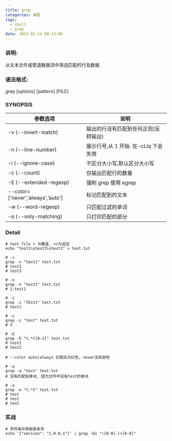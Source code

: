 ```yaml
---
title: grep
categories: 编程
tags:
  - shell
  - grep
date: 2022-01-14 00:13:00
---
```


### 说明:

从文本文件或管道数据流中筛选匹配的行及数据

### 语法格式:

grep [options] [pattern] [FILE]

### SYNOPSIS

| 参数选项                          | 说明                                 |
| --------------------------------- | ------------------------------------ |
| -v (--invert-match)               | 输出的行没有匹配到任何正则(反转输出) |
| -n (--line-number)                | 展示行号,从 1 开始. 在-cLlq 下会失效 |
| -i (--ignore-case)                | 不区分大小写,默认区分大小写          |
| -c (--count)                      | 仅输出匹配行的数量                   |
| -E (--extended-regexp)            | 强制 grep 使用 egrep                 |
| --color=['never‘,’always‘,’auto'] | 标记匹配到的文本                     |
| -w (--word-regexp)                | 只匹配过滤的单词                     |
| -o (--only-matching)              | 只打印匹配的部分                     |

### Detail

```shell
# test file > 为覆盖, >>为追加
echo "test1\ntest2\ntest3" > test.txt

# -v
grep -v "test1" test.txt
# test2
# test3

# -n
grep -n "test1" test.txt
# 1:test1

# -i
grep -i "TEst1" test.txt
# test1

# -c
grep -c "test" test.txt
# 3

# -E
grep -E "t.*t[0-2]" test.txt
# test1
# test2

# --color auto|always 匹配后为红色, never没有颜色

# -w
grep -w "test" test.txt
# 没有匹配到单词, 因为文件中没有test的单词

# -o
grep -o "t.*t" test.txt
# test
# test
# test
```

### 实战

```shell
# 字符串中获取版本号
echo '{"version": "1.0.0.1"}' | grep -Eo "([0-9].)+[0-9]"
```
